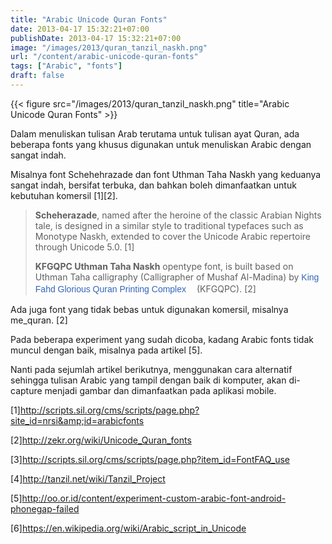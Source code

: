 ```yaml
---
title: "Arabic Unicode Quran Fonts"
date: 2013-04-17 15:32:21+07:00
publishDate: 2013-04-17 15:32:21+07:00
image: "/images/2013/quran_tanzil_naskh.png"
url: "/content/arabic-unicode-quran-fonts"
tags: ["Arabic", "fonts"]
draft: false
---
```


{{< figure src="/images/2013/quran_tanzil_naskh.png" title="Arabic Unicode Quran Fonts" >}}

Dalam menuliskan tulisan Arab terutama untuk tulisan ayat Quran, ada beberapa fonts yang khusus digunakan untuk menuliskan Arabic dengan sangat indah.

Misalnya font Schehehrazade dan font Uthman Taha Naskh yang keduanya sangat indah, bersifat terbuka, dan bahkan boleh dimanfaatkan untuk kebutuhan komersil&nbsp;[1][2].

> <strong>Scheherazade</strong>, named after the heroine of the classic Arabian Nights tale, is designed in a similar style to traditional typefaces such as Monotype Naskh, extended to cover the Unicode Arabic repertoire through Unicode 5.0. [1]
> 
> <strong>KFGQPC Uthman Taha Naskh</strong>&nbsp;opentype font, is built based on Uthman Taha calligraphy (Calligrapher of Mushaf Al-Madina) by&nbsp;<a class="external text" href="http://fonts.qurancomplex.gov.sa/" style="text-decoration: none; color: rgb(51, 102, 187); background-image: url(http://zekr.org/w/skins/monobook/external.png); padding-right: 13px; font-family: sans-serif; line-height: 19px; background-position: 100% 50%; background-repeat: no-repeat no-repeat; " title="http://fonts.qurancomplex.gov.sa/">King Fahd Glorious Quran Printing Complex</a>&nbsp;(KFGQPC). [2]

Ada juga font yang tidak bebas untuk digunakan komersil, misalnya me_quran. [2]

Pada beberapa experiment yang sudah dicoba, kadang Arabic fonts tidak muncul dengan baik, misalnya pada artikel [5].

Nanti pada sejumlah artikel berikutnya, menggunakan cara alternatif sehingga tulisan Arabic yang tampil dengan baik di komputer, akan di-capture menjadi gambar dan dimanfaatkan pada aplikasi mobile.


[1]http://scripts.sil.org/cms/scripts/page.php?site_id=nrsi&amp;id=arabicfonts

[2]http://zekr.org/wiki/Unicode_Quran_fonts

[3]http://scripts.sil.org/cms/scripts/page.php?item_id=FontFAQ_use

[4]http://tanzil.net/wiki/Tanzil_Project

[5]http://oo.or.id/content/experiment-custom-arabic-font-android-phonegap-failed

[6]https://en.wikipedia.org/wiki/Arabic_script_in_Unicode
